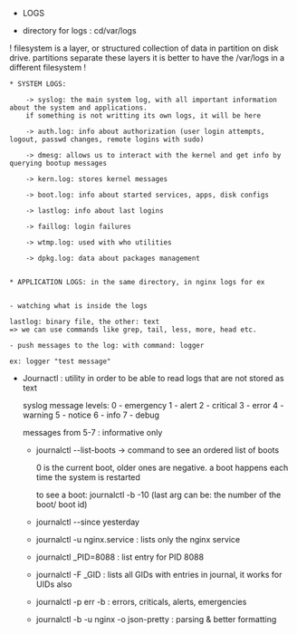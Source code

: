 * LOGS

- directory for logs : cd/var/logs

! filesystem is a layer, or structured collection of data in partition on disk drive. partitions separate these layers
it is better to have the /var/logs in a different filesystem !


    * SYSTEM LOGS:

        -> syslog: the main system log, with all important information about the system and applications.
        if something is not writting its own logs, it will be here

        -> auth.log: info about authorization (user login attempts, logout, passwd changes, remote logins with sudo)

        -> dmesg: allows us to interact with the kernel and get info by querying bootup messages

        -> kern.log: stores kernel messages

        -> boot.log: info about started services, apps, disk configs

        -> lastlog: info about last logins

        -> faillog: login failures

        -> wtmp.log: used with who utilities

        -> dpkg.log: data about packages management


    * APPLICATION LOGS: in the same directory, in nginx logs for ex


    - watching what is inside the logs

    lastlog: binary file, the other: text
    => we can use commands like grep, tail, less, more, head etc.

    - push messages to the log: with command: logger

    ex: logger "test message"

- Journactl : utility in order to be able to read logs that are not stored as text

    syslog message levels:
    0 - emergency
    1 - alert
    2 - critical
    3 - error
    4 - warning
    5 - notice
    6 - info
    7 - debug

    messages from 5-7 : informative only

    - journalctl --list-boots -> command to see an ordered list of boots

        0 is the current boot, older ones are negative. a boot happens each time the system is restarted

        to see a boot: journalctl -b -10 (last arg can be: the number of the boot/ boot id)

    - journalctl --since yesterday
    - journalctl -u nginx.service : lists only the nginx service
    - journalctl _PID=8088 : list entry for PID 8088
    - journalctl -F _GID : lists all GIDs with entries in journal, it works for UIDs also
    - journalctl -p err -b : errors, criticals, alerts, emergencies
    - journalctl -b -u nginx -o json-pretty : parsing & better formatting